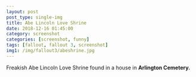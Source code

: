 ```yaml
---
layout: post
post_type: single-img
title: Abe Lincoln Love Shrine
date: 2018-12-16 01:45:00
category: screenshot
categories: [screenshot, funny]
tags: [fallout, fallout 3, screenshot]
img1: /img/fallout3/abeshrine.jpg
---
```

Freakish Abe Lincoln Love Shrine found in a house in **Arlington Cemetery.**
